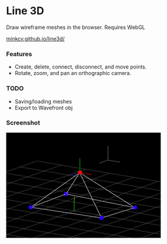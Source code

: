 # Line 3D
Draw wireframe meshes in the browser. Requires WebGL

[minkcv.github.io/line3d/](https://minkcv.github.io/line3d/)

### Features
- Create, delete, connect, disconnect, and move points.
- Rotate, zoom, and pan an orthographic camera.

### TODO
- Saving/loading meshes
- Export to Wavefront obj

### Screenshot
![screenshot](./screenshot.PNG)
